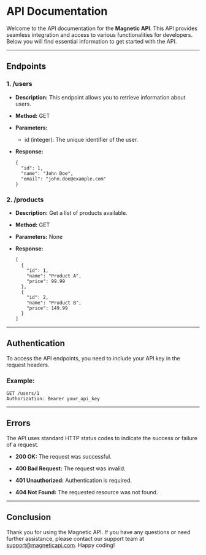 API Documentation
=================

Welcome to the API documentation for the **Magnetic API**. This API provides seamless integration and access to various functionalities for developers. Below you will find essential information to get started with the API.

* * * * * * * * * *

Endpoints
---------

### 1\. /users

-   **Description:** This endpoint allows you to retrieve information about users.

-   **Method:** GET

-   **Parameters:**

    -   id (integer): The unique identifier of the user.

-   **Response:**

    ```
    {
      "id": 1,
      "name": "John Doe",
      "email": "john.doe@example.com"
    }
    ```

### 2\. /products

-   **Description:** Get a list of products available.

-   **Method:** GET

-   **Parameters:** None

-   **Response:**

    ```
    [
      {
        "id": 1,
        "name": "Product A",
        "price": 99.99
      },
      {
        "id": 2,
        "name": "Product B",
        "price": 149.99
      }
    ]
    ```

* * * * *

Authentication
--------------

To access the API endpoints, you need to include your API key in the request headers.

### Example:

```
GET /users/1
Authorization: Bearer your_api_key
```

* * * * *

Errors
------

The API uses standard HTTP status codes to indicate the success or failure of a request.

-   **200 OK:** The request was successful.

-   **400 Bad Request:** The request was invalid.

-   **401 Unauthorized:** Authentication is required.

-   **404 Not Found:** The requested resource was not found.

* * * * *

Conclusion
----------

Thank you for using the Magnetic API. If you have any questions or need further assistance, please contact our support team at <support@magneticapi.com>. Happy coding!
